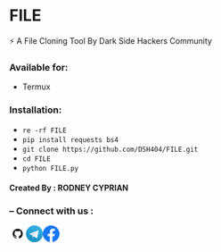 # FILE
⚡ A File Cloning Tool By Dark Side Hackers Community
### Available for:
+ Termux

### Installation:
+ ```re -rf FILE```
+ ```pip install requests bs4```
+ ```git clone https://github.com/DSH404/FILE.git```
+ ```cd FILE```
+ ```python FILE.py```

#### Created By : RODNEY CYPRIAN

<h3><b>– Connect with us :</b></h3>
<a href="https://github.com/DSH404/"><img align="left" title="Github" alt="Github" width="30px" src="https://raw.githubusercontent.com/DSH404/File_Box/main/Github.png" /></a>
<a href="https://t.me/DSH_C"><img align="left" title="Telegram" alt="Telegram" width="30px" src="https://raw.githubusercontent.com/DSH404/File_Box/main/Telegram.png" /></a>
<a href="https://facebook.com/groups/763643838521570/"><img align="left" title="Facebook" alt="Facebook" width="30px" src="https://raw.githubusercontent.com/DSH404/File_Box/main/fb.png" /></a>

